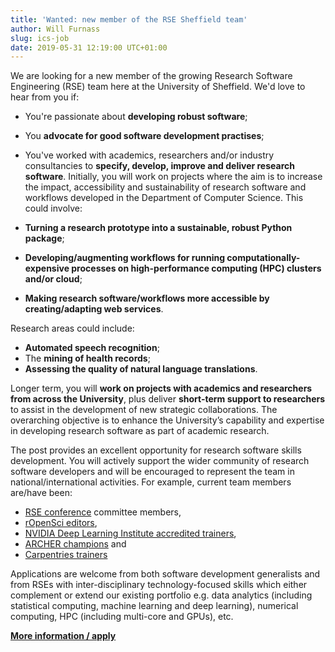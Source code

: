 ```yaml
---
title: 'Wanted: new member of the RSE Sheffield team'
author: Will Furnass
slug: ics-job
date: 2019-05-31 12:19:00 UTC+01:00
---
```


We are looking for a new member of the growing Research Software Engineering (RSE) team here at the University of Sheffield.  We'd love to hear from you if:

 - You're passionate about **developing robust software**;
 - You **advocate for good software development practises**;
 - You've worked with academics, researchers and/or industry consultancies to **specify, develop, improve and deliver research software**.
Initially, you will work on projects where the aim is to increase the impact, accessibility and sustainability of research software and workflows developed in the Department of Computer Science. This could involve: 

- **Turning a research prototype into a sustainable, robust Python package**;
- **Developing/augmenting workflows for running computationally-expensive processes on high-performance computing (HPC) clusters and/or cloud**;
- **Making research software/workflows more accessible by creating/adapting web services**.

Research areas could include: 

 - **Automated speech recognition**;
 - The **mining of health records**;
 - **Assessing the quality of natural language translations**.
 
 Longer term, you will **work on projects with academics and researchers from across the University**, plus deliver **short-term support to researchers** to assist in the development of new strategic collaborations. The overarching objective is to enhance the University’s capability and expertise in developing research software as part of academic research.

The post provides an excellent opportunity for research software skills development. You will actively support the wider community of research software developers and will be encouraged to represent the team in national/international activities. For example, current team members are/have been: 

- [RSE conference](https://rse.ac.uk/conf2018/) committee members, 
- [rOpenSci editors](https://ropensci.org/blog/2018/06/22/new_editors/),
- [NVIDIA Deep Learning Institute accredited trainers](/training/deeplearning/), 
- [ARCHER champions](https://www.archer.ac.uk/community/champions/names/) and 
- [Carpentries trainers](/training/carpentry/)

Applications are welcome from both software development generalists and from RSEs with inter-disciplinary technology-focused skills which either complement or extend our existing portfolio e.g. data analytics (including statistical computing, machine learning and deep learning), numerical computing, HPC (including multi-core and GPUs), etc.

**[More information / apply][job-ad]**

[job-ad]: https://www.jobs.ac.uk/job/BSP946/research-software-engineer-rse

